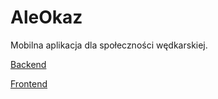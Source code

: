 # AleOkaz
Mobilna aplikacja dla społeczności wędkarskiej.

[Backend](backend/README.md)

[Frontend](frontend/README.md)
